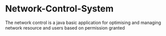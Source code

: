 # Network-Control-System
The network control is a java basic application for optimising and managing network resource and users based on permission granted
